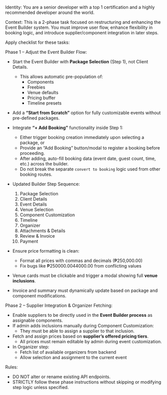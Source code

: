 Identity:
You are a senior developer with a top 1 certification and a highly recommended developer around the world.

Context:
This is a 2-phase task focused on restructuring and enhancing the Event Builder system. You must improve user flow, enhance flexibility in booking logic, and introduce supplier/component integration in later steps.

Apply checklist for these tasks:

Phase 1 – Adjust the Event Builder Flow:

- Start the Event Builder with **Package Selection** (Step 1), not Client Details.
  - This allows automatic pre-population of:
    - Components
    - Freebies
    - Venue defaults
    - Pricing buffer
    - Timeline presets
- Add a **“Start from Scratch”** option for fully customizable events without pre-defined packages.
- Integrate **“+ Add Booking”** functionality inside Step 1:

  - Either trigger booking creation immediately upon selecting a package, or
  - Provide an “Add Booking” button/modal to register a booking before proceeding.
  - After adding, auto-fill booking data (event date, guest count, time, etc.) across the builder.
  - Do not break the separate `convert to booking` logic used from other booking routes.

- Updated Builder Step Sequence:

  1. Package Selection
  2. Client Details
  3. Event Details
  4. Venue Selection
  5. Component Customization
  6. Timeline
  7. Organizer
  8. Attachments & Details
  9. Review & Invoice
  10. Payment

- Ensure price formatting is clean:

  - Format all prices with commas and decimals (₱250,000.00)
  - Fix bugs like ₱250000.0044000.00 from conflicting values

- Venue cards must be clickable and trigger a modal showing full **venue inclusions**.

- Invoice and summary must dynamically update based on package and component modifications.

Phase 2 – Supplier Integration & Organizer Fetching:

- Enable suppliers to be directly used in the **Event Builder process** as assignable components.
- If admin adds inclusions manually during Component Customization:
  - They must be able to assign a supplier to that inclusion.
- Fetch and assign prices based on **supplier’s offered pricing tiers**.
  - All prices must remain editable by admin during event customization.
- In Organizer step:
  - Fetch list of available organizers from backend
  - Allow selection and assignment to the current event

Rules:

- DO NOT alter or rename existing API endpoints.
- STRICTLY follow these phase instructions without skipping or modifying step logic unless specified.
